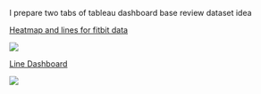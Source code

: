 I prepare two tabs of tableau dashboard base review dataset idea  


[Heatmap and lines for fitbit data](https://public.tableau.com/views/GoogleCapstoneprojectBellabeatCaseStudy/Heatmapandlinesforfitbitdata?:language=en-US&:display_count=n&:origin=viz_share_link)

<div class='tableauPlaceholder' id='viz1659793806760' style='position: relative'><noscript><a href='#'><img alt=' ' src='https:&#47;&#47;public.tableau.com&#47;static&#47;images&#47;Go&#47;GoogleCapstoneprojectBellabeatCaseStudy&#47;Heatmapandlinesforfitbitdata&#47;1_rss.png' style='border: none' /></a></noscript><object class='tableauViz'  style='display:none;'><param name='host_url' value='https%3A%2F%2Fpublic.tableau.com%2F' /> <param name='embed_code_version' value='3' /> <param name='site_root' value='' /><param name='name' value='GoogleCapstoneprojectBellabeatCaseStudy&#47;Heatmapandlinesforfitbitdata' /><param name='tabs' value='yes' /><param name='toolbar' value='yes' /><param name='static_image' value='https:&#47;&#47;public.tableau.com&#47;static&#47;images&#47;Go&#47;GoogleCapstoneprojectBellabeatCaseStudy&#47;Heatmapandlinesforfitbitdata&#47;1.png' /> <param name='animate_transition' value='yes' /><param name='display_static_image' value='yes' /><param name='display_spinner' value='yes' /><param name='display_overlay' value='yes' /><param name='display_count' value='yes' /><param name='language' value='en-US' /></object></div>                


[Line Dashboard](https://public.tableau.com/views/GoogleCapstoneprojectBellabeatCaseStudy/Linedashboard?:language=en-US&:display_count=n&:origin=viz_share_link)

<div class='tableauPlaceholder' id='viz1659795778649' style='position: relative'><noscript><a href='#'><img alt=' ' src='https:&#47;&#47;public.tableau.com&#47;static&#47;images&#47;Go&#47;GoogleCapstoneprojectBellabeatCaseStudy&#47;Linedashboard&#47;1_rss.png' style='border: none' /></a></noscript><object class='tableauViz'  style='display:none;'><param name='host_url' value='https%3A%2F%2Fpublic.tableau.com%2F' /> <param name='embed_code_version' value='3' /> <param name='site_root' value='' /><param name='name' value='GoogleCapstoneprojectBellabeatCaseStudy&#47;Linedashboard' /><param name='tabs' value='yes' /><param name='toolbar' value='yes' /><param name='static_image' value='https:&#47;&#47;public.tableau.com&#47;static&#47;images&#47;Go&#47;GoogleCapstoneprojectBellabeatCaseStudy&#47;Linedashboard&#47;1.png' /> <param name='animate_transition' value='yes' /><param name='display_static_image' value='yes' /><param name='display_spinner' value='yes' /><param name='display_overlay' value='yes' /><param name='display_count' value='yes' /><param name='language' value='en-US' /></object></div>                
